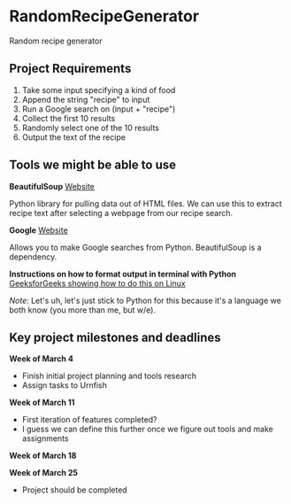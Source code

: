 # RandomRecipeGenerator
Random recipe generator

## Project Requirements
1. Take some input specifying a kind of food
2. Append the string "recipe" to input
3. Run a Google search on (input + "recipe")
4. Collect the first 10 results 
5. Randomly select one of the 10 results
6.  Output the text of the recipe

## Tools we might be able to use

**BeautifulSoup**
[Website](https://www.crummy.com/software/BeautifulSoup/bs4/doc/)

Python library for pulling data out of HTML files. We can use this
to extract recipe text after selecting a webpage from our recipe
search. 

**Google**
[Website](https://python-googlesearch.readthedocs.io/en/latest/)

Allows you to make Google searches from Python. BeautifulSoup is
a dependency. 

**Instructions on how to format output in terminal with Python**
[GeeksforGeeks showing how to do this on Linux](https://www.geeksforgeeks.org/formatted-text-linux-terminal-using-python/)


_Note_: Let's uh, let's just stick to Python for this because it's
a language we both know (you more than me, but w/e). 

## Key project milestones and deadlines

**Week of March 4**
* Finish initial project planning and tools research
* Assign tasks to Urnfish

**Week of March 11**
* First iteration of features completed? 
* I guess we can define this further once we figure out tools and make assignments

**Week of March 18** 

**Week of March 25** 
* Project should be completed
